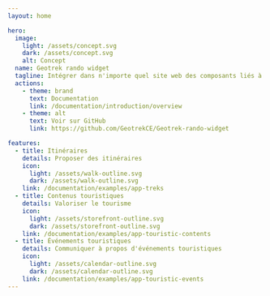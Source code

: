 ```yaml
---
layout: home

hero:
  image:
    light: /assets/concept.svg
    dark: /assets/concept.svg
    alt: Concept
  name: Geotrek rando widget
  tagline: Intégrer dans n'importe quel site web des composants liés à Geotrek
  actions:
    - theme: brand
      text: Documentation
      link: /documentation/introduction/overview
    - theme: alt
      text: Voir sur GitHub
      link: https://github.com/GeotrekCE/Geotrek-rando-widget

features:
  - title: Itinéraires
    details: Proposer des itinéraires
    icon:
      light: /assets/walk-outline.svg
      dark: /assets/walk-outline.svg
    link: /documentation/examples/app-treks
  - title: Contenus touristiques
    details: Valoriser le tourisme
    icon:
      light: /assets/storefront-outline.svg
      dark: /assets/storefront-outline.svg
    link: /documentation/examples/app-touristic-contents
  - title: Événements touristiques
    details: Communiquer à propos d'événements touristiques
    icon:
      light: /assets/calendar-outline.svg
      dark: /assets/calendar-outline.svg
    link: /documentation/examples/app-touristic-events
---
```

